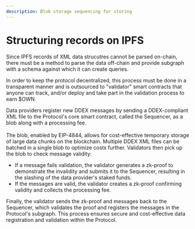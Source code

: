 ```yaml
---
description: Blob storage sequencing for storing
---
```


# Structuring records on IPFS

Since IPFS records of XML data strucutres cannot be parsed on-chain, there must be a method to parse the data off-chain and provide subgraph with a schema against which it can create queries.&#x20;

In order to keep the protocol decentralized, this process must be done in a transparent manner and is outsourced to "validator" smart contracts that anyone can track, and/or deploy and take part in the validation process to earn $OWN.

Data providers register new DDEX messages by sending a DDEX-compliant XML file to the Protocol's core smart contract, called the Sequencer, as a blob along with a processing fee. \
\
The blob, enabled by EIP-4844, allows for cost-effective temporary storage of large data chunks on the blockchain. Multiple DDEX XML files can be batched in a single blob to optimize costs further. Validators then pick up the blob to check message validity:

* If a message fails validation, the validator generates a zk-proof to demonstrate the invalidity and submits it to the Sequencer, resulting in the slashing of the data provider's staked funds.
* If the messages are valid, the validator creates a zk-proof confirming validity and collects the processing fee.

Finally, the validator sends the zk-proof and messages back to the Sequencer, which validates the proof and registers the messages in the Protocol's subgraph. This process ensures secure and cost-effective data registration and validation within the Protocol.
